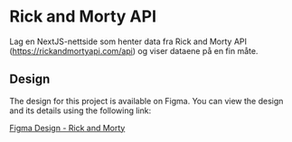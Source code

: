 # Rick and Morty API

Lag en NextJS-nettside som henter data fra Rick and Morty API (https://rickandmortyapi.com/api) og viser dataene på en fin måte.

## Design

The design for this project is available on Figma. You can view the design and its details using the following link:

[Figma Design - Rick and Morty](https://www.figma.com/design/trFDl4fKwizvVLwTN3XtS9/Rick-and-Morty?node-id=0-1&p=f&t=LOnWcRojZuskYgNY-0)


